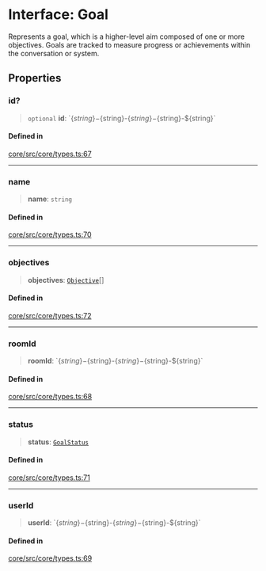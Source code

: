 # Interface: Goal

Represents a goal, which is a higher-level aim composed of one or more objectives. Goals are tracked to measure progress or achievements within the conversation or system.

## Properties

### id?

> `optional` **id**: \`$\{string\}-$\{string\}-$\{string\}-$\{string\}-$\{string\}\`

#### Defined in

[core/src/core/types.ts:67](https://github.com/ai16z/eliza/blob/c537cb3e848b54fcb914d8ef84924fa5fdeaec66/core/src/core/types.ts#L67)

***

### name

> **name**: `string`

#### Defined in

[core/src/core/types.ts:70](https://github.com/ai16z/eliza/blob/c537cb3e848b54fcb914d8ef84924fa5fdeaec66/core/src/core/types.ts#L70)

***

### objectives

> **objectives**: [`Objective`](Objective.md)[]

#### Defined in

[core/src/core/types.ts:72](https://github.com/ai16z/eliza/blob/c537cb3e848b54fcb914d8ef84924fa5fdeaec66/core/src/core/types.ts#L72)

***

### roomId

> **roomId**: \`$\{string\}-$\{string\}-$\{string\}-$\{string\}-$\{string\}\`

#### Defined in

[core/src/core/types.ts:68](https://github.com/ai16z/eliza/blob/c537cb3e848b54fcb914d8ef84924fa5fdeaec66/core/src/core/types.ts#L68)

***

### status

> **status**: [`GoalStatus`](../enumerations/GoalStatus.md)

#### Defined in

[core/src/core/types.ts:71](https://github.com/ai16z/eliza/blob/c537cb3e848b54fcb914d8ef84924fa5fdeaec66/core/src/core/types.ts#L71)

***

### userId

> **userId**: \`$\{string\}-$\{string\}-$\{string\}-$\{string\}-$\{string\}\`

#### Defined in

[core/src/core/types.ts:69](https://github.com/ai16z/eliza/blob/c537cb3e848b54fcb914d8ef84924fa5fdeaec66/core/src/core/types.ts#L69)

